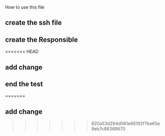 How to use this file

## create the ssh file

## create the Responsible

<<<<<<< HEAD
## add change

## end the test
=======
## add change
>>>>>>> 820a53d294d081e66192f7be65e9eb7c88368670
